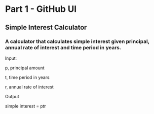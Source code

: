 # Part 1 - GitHub UI
## Simple Interest Calculator
### A calculator that calculates simple interest given principal, annual rate of interest and time period in years.
Input:

   p, principal amount
   
   t, time period in years
   
   r, annual rate of interest
   
Output

   
   simple interest = p*t*r
   
